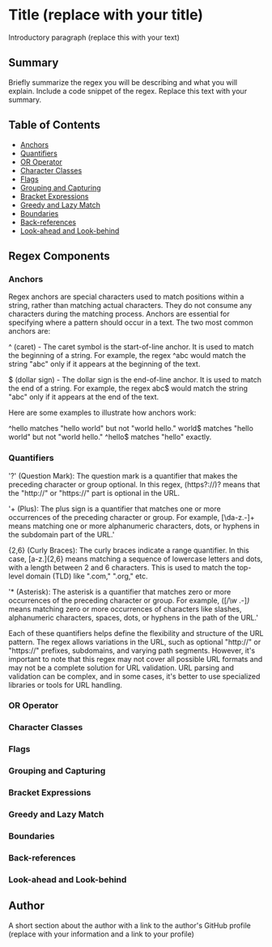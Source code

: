 # Title (replace with your title)

Introductory paragraph (replace this with your text)

## Summary

Briefly summarize the regex you will be describing and what you will explain. Include a code snippet of the regex. Replace this text with your summary.

## Table of Contents

- [Anchors](#anchors)
- [Quantifiers](#quantifiers)
- [OR Operator](#or-operator)
- [Character Classes](#character-classes)
- [Flags](#flags)
- [Grouping and Capturing](#grouping-and-capturing)
- [Bracket Expressions](#bracket-expressions)
- [Greedy and Lazy Match](#greedy-and-lazy-match)
- [Boundaries](#boundaries)
- [Back-references](#back-references)
- [Look-ahead and Look-behind](#look-ahead-and-look-behind)

## Regex Components

### Anchors

Regex anchors are special characters used to match positions within a string, rather than matching actual characters. They do not consume any characters during the matching process. Anchors are essential for specifying where a pattern should occur in a text. The two most common anchors are:

^ (caret) - The caret symbol is the start-of-line anchor. It is used to match the beginning of a string. For example, the regex ^abc would match the string "abc" only if it appears at the beginning of the text.

$ (dollar sign) - The dollar sign is the end-of-line anchor. It is used to match the end of a string. For example, the regex abc$ would match the string "abc" only if it appears at the end of the text.

Here are some examples to illustrate how anchors work:

^hello matches "hello world" but not "world hello."
world$ matches "hello world" but not "world hello."
^hello$ matches "hello" exactly.

### Quantifiers

'?' (Question Mark): The question mark is a quantifier that makes the preceding character or group optional. In this regex, (https?:\/\/)? means that the "http://" or "https://" part is optional in the URL.

'+ (Plus): The plus sign is a quantifier that matches one or more occurrences of the preceding character or group. For example, [\da-z\.-]+ means matching one or more alphanumeric characters, dots, or hyphens in the subdomain part of the URL.'

{2,6} (Curly Braces): The curly braces indicate a range quantifier. In this case, [a-z\.]{2,6} means matching a sequence of lowercase letters and dots, with a length between 2 and 6 characters. This is used to match the top-level domain (TLD) like ".com," ".org," etc.

'* (Asterisk): The asterisk is a quantifier that matches zero or more occurrences of the preceding character or group. For example, ([\/\w \.-]*)* means matching zero or more occurrences of characters like slashes, alphanumeric characters, spaces, dots, or hyphens in the path of the URL.'

Each of these quantifiers helps define the flexibility and structure of the URL pattern. The regex allows variations in the URL, such as optional "http://" or "https://" prefixes, subdomains, and varying path segments. However, it's important to note that this regex may not cover all possible URL formats and may not be a complete solution for URL validation. URL parsing and validation can be complex, and in some cases, it's better to use specialized libraries or tools for URL handling.

### OR Operator

### Character Classes

### Flags

### Grouping and Capturing

### Bracket Expressions

### Greedy and Lazy Match

### Boundaries

### Back-references

### Look-ahead and Look-behind

## Author

A short section about the author with a link to the author's GitHub profile (replace with your information and a link to your profile)
